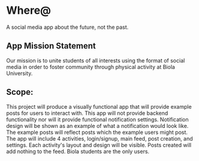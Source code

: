 # Where@

A social media app about the future, not the past.

## App Mission Statement
Our mission is to unite students of all interests using the format of social media in order to foster community through physical activity at Biola University.
## Scope:
This project will produce a visually functional app that will provide example posts for users to interact with. This app will not provide backend functionality nor will it provide functional notification settings. Notification design will be shown as an example of what a notification would look like. The example posts will reflect posts which the example users might post. The app will include 4 activities, login/signup, main feed, post creation, and settings. Each activity's layout and design will be visible. Posts created will add nothing to the feed. Biola students are the only users.
